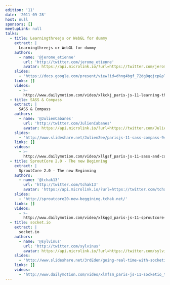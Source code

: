 ```yaml
---
edition: '11'
date: '2011-09-28'
host: null
sponsors: []
meetupLink: null
talks:
  - title: Learningthreejs or WebGL for dummy
    extract: |
      Learningthreejs or WebGL for dummy
    authors:
      - name: '@jerome_etienne'
        url: 'http://twitter.com/jerome_etienne'
        avatar: https://api.microlink.io/?url=https://twitter.com/jerome_etienne&embed=image.url
    slides:
      - 'https://docs.google.com/present/view?id=dhng4bgf_72dg8qqjcp&pli=1'
    links: []
    videos:
      - >-
        http://www.dailymotion.com/video/xlkckj_paris-js-11-learning-three-js-by-jerome-etienne_tech
  - title: SASS & Compass
    extract: |
      SASS & Compass
    authors:
      - name: '@JulienCabanes'
        url: 'http://twitter.com/JulienCabanes'
        avatar: https://api.microlink.io/?url=https://twitter.com/JulienCabanes&embed=image.url
    slides:
      - 'http://www.slideshare.net/JulienZee/parisjs-11-sass-compass-9472811'
    links: []
    videos:
      - >-
        http://www.dailymotion.com/video/xllgsf_paris-js-11-sass-and-compass_tech
  - title: SproutCore 2.0 - The new Beginning
    extract: |
      SproutCore 2.0 - The new Beginning
    authors:
      - name: '@tchak13'
        url: 'http://twitter.com/tchak13'
        avatar: 'https://api.microlink.io/?url=https://twitter.com/tchak13&embed=image.url'
    slides:
      - 'http://sproutcore20-new-beggining.tchak.net/'
    links: []
    videos:
      - >-
        http://www.dailymotion.com/video/xlkqgd_paris-js-11-sproutcore-2-0-a-new-beginning-by-paul-chavard_tech
  - title: socket.io
    extract: |
      socket.io
    authors:
      - name: '@sylvinus'
        url: 'http://twitter.com/sylvinus'
        avatar: https://api.microlink.io/?url=https://twitter.com/sylvinus&embed=image.url
    slides:
      - 'http://www.slideshare.net/3rdEden/going-real-time-with-socketio'
    links: []
    videos:
      - 'http://www.dailymotion.com/video/xlmfsm_paris-js-11-socketio_tech'
---
```

